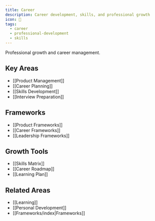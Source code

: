 ```yaml
---
title: Career
description: Career development, skills, and professional growth
icon: 💼
tags:
  - career
  - professional-development
  - skills
---
```



Professional growth and career management.

## Key Areas
- [[Product Management]]
- [[Career Planning]]
- [[Skills Development]]
- [[Interview Preparation]]

## Frameworks
- [[Product Frameworks]]
- [[Career Frameworks]]
- [[Leadership Frameworks]]

## Growth Tools
- [[Skills Matrix]]
- [[Career Roadmap]]
- [[Learning Plan]]

## Related Areas
- [[Learning]]
- [[Personal Development]]
- [[Frameworks/index|Frameworks]]
